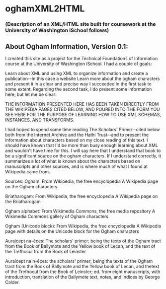 # oghamXML2HTML
### (Description of an XML/HTML site built for coursework at the University of Washington iSchool follows)
## About Ogham Information, Version 0.1:
I created this site as a project for the Technical Foundations of Information course at the University of Washington iSchool. I had a couple of goals:

Learn about XML and using XML to organize information and create a publication--in this case a website
Learn more about the ogham characters and present it in a clear and precise way
I succeeded in the first task to some extent. Regarding the second task, I do present some information here, but let me be clear:

THE INFORMATION PRESENTED HERE HAS BEEN TAKEN DIRECTLY FROM THE WIKIPEDIA PAGES CITED BELOW, AND POURED INTO THE FORM YOU SEE HERE FOR THE PURPOSE OF LEARNING HOW TO USE XML SCHEMAS, INSTANCES, AND TRANSFORMS.

I had hoped to spend some time reading The Scholars' Primer--cited below both from the Internet Archive and the Hathi Trust--and to present the information about characters based on my close reading of this text. I should have known that I'd be more than busy enough learning about XML and wouldn't have time for this. I will say here that I understand that book to be a significant source on the ogham characters. If I understand correctly, it summarizes a lot of what is known about the characters based on manuscripts and other sources, and is where much of what I found at Wikipedia came from.

Sources:
Ogham: From Wikipedia, the free encyclopedia
A Wikipedia page on the Ogham characters

Bríatharogam: From Wikipedia, the free encyclopedia
A Wikipedia page on the Bríatharogam

Ogham alphabet: From Wikimedia Commons, the free media repository
A Wikimedia Commons gallery of Ogham characters

Ogham (Unicode block): From Wikipedia, the free encyclopedia
A Wikipedia page with details on the Unicode block for the Ogham characters

Auraicept na-éces: The scholars' primer; being the texts of the Ogham tract from the Book of Ballymote and the Yellow book of Lecan, and the text of the Trefhocul from the Book of Leinster 

Auraicept na n-éces: the scholars' primer; being the texts of the Ogham tract from the Book of Ballymote and the Yellow book of Lecan, and thetext of the Trefhocul from the Book of Leinster; ed. from eight manuscripts, with introduction, translation of the Ballymote text, notes, and indices by George Calder. 
